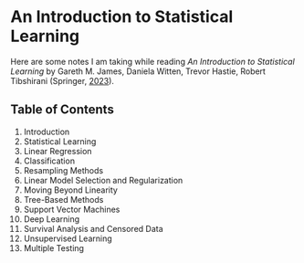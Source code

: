 # An Introduction to Statistical Learning
Here are some notes I am taking while reading *An Introduction to Statistical Learning* by Gareth M. James, Daniela Witten, Trevor Hastie, Robert Tibshirani (Springer, [2023](https://www.statlearning.com/)).

## Table of Contents
1. Introduction
2. Statistical Learning
3. Linear Regression
4. Classification
5. Resampling Methods
6. Linear Model Selection and Regularization
7. Moving Beyond Linearity
8. Tree-Based Methods
9. Support Vector Machines
10. Deep Learning
11. Survival Analysis and Censored Data
12. Unsupervised Learning
13. Multiple Testing
